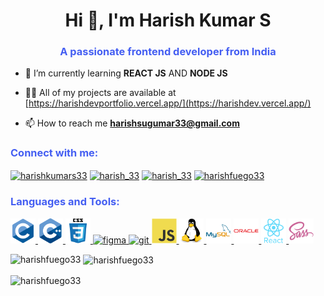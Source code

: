 <h1 align="center" color= "#445ef2";>Hi 👋, I'm Harish Kumar S</h1>
<h3 align="center" style="color: #445ef2;">A passionate frontend developer from India</h3>

- 🌱 I’m currently learning **REACT JS** AND **NODE JS**

- 👨‍💻 All of my projects are available at [https://harishdevportfolio.vercel.app/](https://harishdev.vercel.app/)

- 📫 How to reach me **harishsugumar33@gmail.com**

<h3 align="left" style="color: #445ef2;">Connect with me:</h3>
<p align="left">
<a href="https://linkedin.com/in/harishkumars33" target="blank"><img align="center" src="https://raw.githubusercontent.com/rahuldkjain/github-profile-readme-generator/master/src/images/icons/Social/linked-in-alt.svg" alt="harishkumars33" height="30" width="40" /></a>
<a href="https://www.hackerrank.com/harish_33" target="blank"><img align="center" src="https://raw.githubusercontent.com/rahuldkjain/github-profile-readme-generator/master/src/images/icons/Social/hackerrank.svg" alt="harish_33" height="30" width="40" /></a>
<a href="https://www.leetcode.com/harish_33" target="blank"><img align="center" src="https://raw.githubusercontent.com/rahuldkjain/github-profile-readme-generator/master/src/images/icons/Social/leet-code.svg" alt="harish_33" height="30" width="40" /></a>
<a href="https://auth.geeksforgeeks.org/user/harishfuego33" target="blank"><img align="center" src="https://raw.githubusercontent.com/rahuldkjain/github-profile-readme-generator/master/src/images/icons/Social/geeks-for-geeks.svg" alt="harishfuego33" height="30" width="40" /></a>
</p>

<h3 align="left" style="color: #445ef2;">Languages and Tools:</h3>
<p align="left"> 
<a href="https://www.cprogramming.com/" target="_blank" rel="noreferrer"> 
    <img src="https://raw.githubusercontent.com/devicons/devicon/master/icons/c/c-original.svg" alt="c" width="40" height="40" /> 
</a> 
<a href="https://www.w3schools.com/cpp/" target="_blank" rel="noreferrer"> 
    <img src="https://raw.githubusercontent.com/devicons/devicon/master/icons/cplusplus/cplusplus-original.svg" alt="cplusplus" width="40" height="40" /> 
</a> 
<a href="https://www.w3schools.com/css/" target="_blank" rel="noreferrer"> 
    <img src="https://raw.githubusercontent.com/devicons/devicon/master/icons/css3/css3-original-wordmark.svg" alt="css3" width="40" height="40" /> 
</a> 
<a href="https://www.figma.com/" target="_blank" rel="noreferrer"> 
    <img src="https://www.vectorlogo.zone/logos/figma/figma-icon.svg" alt="figma" width="40" height="40" /> 
</a> 
<a href="https://git-scm.com/" target="_blank" rel="noreferrer"> 
    <img src="https://www.vectorlogo.zone/logos/git-scm/git-scm-icon.svg" alt="git" width="40" height="40" /> 
</a> 
<a href="https://developer.mozilla.org/en-US/docs/Web/JavaScript" target="_blank" rel="noreferrer"> 
    <img src="https://raw.githubusercontent.com/devicons/devicon/master/icons/javascript/javascript-original.svg" alt="javascript" width="40" height="40" /> 
</a> 
<a href="https://www.linux.org/" target="_blank" rel="noreferrer"> 
    <img src="https://raw.githubusercontent.com/devicons/devicon/master/icons/linux/linux-original.svg" alt="linux" width="40" height="40" /> 
</a> 
<a href="https://www.mysql.com/" target="_blank" rel="noreferrer"> 
    <img src="https://raw.githubusercontent.com/devicons/devicon/master/icons/mysql/mysql-original-wordmark.svg" alt="mysql" width="40" height="40" /> 
</a> 
<a href="https://www.oracle.com/" target="_blank" rel="noreferrer"> 
    <img src="https://raw.githubusercontent.com/devicons/devicon/master/icons/oracle/oracle-original.svg" alt="oracle" width="40" height="40" /> 
</a> 
<a href="https://reactjs.org/" target="_blank" rel="noreferrer" > 
    <img src="https://raw.githubusercontent.com/devicons/devicon/master/icons/react/react-original-wordmark.svg" alt="react" width="40" height="40" style={"background-color:black;"} /> 
</a> 
<a href="https://sass-lang.com" target="_blank" rel="noreferrer"> 
    <img src="https://raw.githubusercontent.com/devicons/devicon/master/icons/sass/sass-original.svg" alt="sass" width="40" height="40" /> 
</a> 
</p>

<p><img align="left" src="https://github-readme-stats.vercel.app/api/top-langs?username=harishfuego33&show_icons=true&locale=en&layout=compact" alt="harishfuego33" /></p>

<p>&nbsp;<img align="center" src="https://github-readme-stats.vercel.app/api?username=harishfuego33&show_icons=true&locale=en" alt="harishfuego33" /></p>

<p><img align="center" src="https://github-readme-streak-stats.herokuapp.com/?user=harishfuego33&" alt="harishfuego33" /></p>

